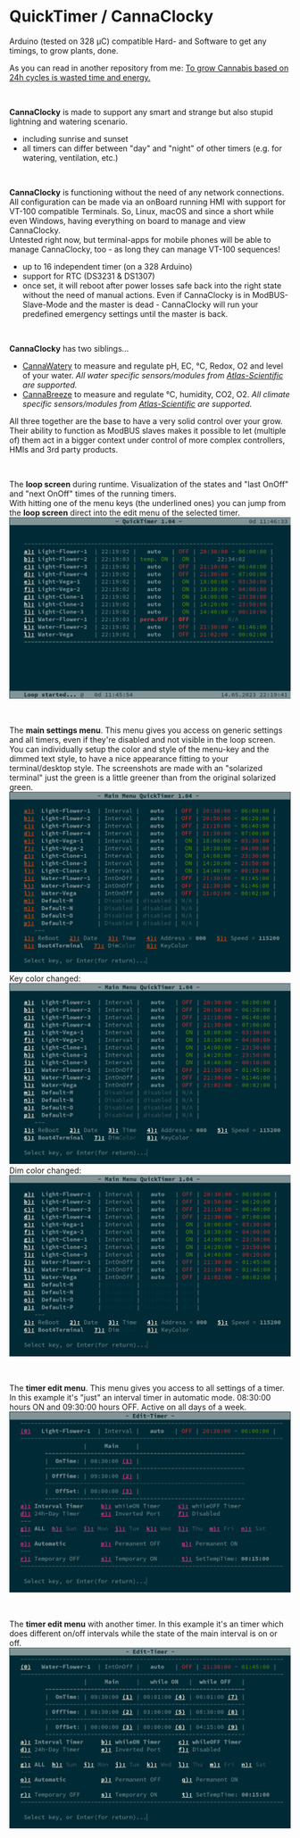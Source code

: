 # QuickTimer / CannaClocky
Arduino (tested on 328 µC) compatible Hard- and Software to get any timings, to grow plants, done.

As you can read in another repository from me: <a href="https://github.com/CannaParts/LetsGrowSmart/blob/main/FastVegaFlowerLowPower.md">To grow Cannabis based on 24h cycles is wasted time and energy.</a>

<br>

**CannaClocky** is made to support any smart and strange but also stupid lightning and watering scenario.

- including sunrise and sunset
- all timers can differ between "day" and "night" of other timers (e.g. for watering, ventilation, etc.)

<br>

**CannaClocky** is functioning without the need of any network connections. All configuration can be made via an onBoard running HMI with support for VT-100 compatible Terminals. So, Linux, macOS and since a short while even Windows, having everything on board to manage and view CannaClocky.  
Untested right now, but terminal-apps for mobile phones will be able to manage CannaClocky, too - as long they can manage VT-100 sequences!

- up to 16 independent timer (on a 328  Arduino)
- support for RTC (DS3231 & DS1307)
- once set, it will reboot after power losses safe back into the right state without the need of manual actions. Even if CannaClocky is in ModBUS-Slave-Mode and the master is dead - CannaClocky will run your predefined emergency settings until the master is back.


<br>

**CannaClocky** has two siblings...

- <a href="https://github.com/PitWD/QuickWater"> CannaWatery</a> to measure and regulate pH, EC, °C, Redox, O2 and level of your water. *All water specific sensors/modules from <a href="https://atlas-scientific.com/"> Atlas-Scientific</a> are supported.* 
- <a href="https://github.com/PitWD/QuickAir"> CannaBreeze</a> to measure and regulate °C, humidity, CO2, O2. *All climate specific sensors/modules from <a href="https://atlas-scientific.com/"> Atlas-Scientific</a> are supported.*

All three together are the base to have a very solid control over your grow. Their ability to function as ModBUS slaves makes it possible to let (multiple of) them act in a bigger context under control of more complex controllers, HMIs and 3rd party products.

<br>

The **loop screen** during runtime. Visualization of the states and "last OnOff" and "next OnOff" times of the running timers.  
With hitting one of the menu keys (the underlined ones) you can jump from the **loop screen** direct into the edit menu of the selected timer.
![Loop Screen](/images/Auswahl_001.png)

<br>

The **main settings menu**. This menu gives you access on generic settings and all timers, even if they're disabled and not visible in the loop screen.  
You can individually setup the color and style of the menu-key and the dimmed text style, to have a nice appearance fitting to your terminal/desktop style. The screenshots are made with an "solarized terminal" just the green is a little greener than from the original solarized green.
![Main Screen](/images/Auswahl_002.png)
Key color changed:
![Main Screen](/images/Auswahl_003.png)
Dim color changed:
![Main Screen](/images/Auswahl_004.png)

<br>

The **timer edit menu**. This menu gives you access to all settings of a timer.  
In this example it's "just" an interval timer in automatic mode. 08:30:00 hours ON and 09:30:00 hours OFF. Active on all days of a week.
![Main Screen](/images/Auswahl_005.png)

<br>

The **timer edit menu** with another timer. 
In this example it's an timer which does different on/off intervals while the state of the main interval is on or off.
![Main Screen](/images/Auswahl_006.png)
